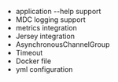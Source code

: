 * application --help support
* MDC logging support
* metrics integration
* Jersey integration
* AsynchronousChannelGroup 
* Timeout
* Docker file
* yml configuration
